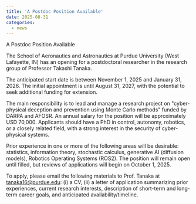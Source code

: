 ```yaml
---
title: 'A Postdoc Position Available'
date: 2025-08-31
categories:
  - news
---
```


A Postdoc Position Available

The School of Aeronautics and Astronautics at Purdue University (West Lafayette, IN) has an opening for a postdoctoral researcher in the research group of Professor Takashi Tanaka.

The anticipated start date is between November 1, 2025 and January 31, 2026.
The initial appointment is until August 31, 2027, with the potential to seek additional funding for extension.

The main responsibility is to lead and manage a research project on "cyber-physical deception and prevention using Monte Carlo methods" funded by DARPA and AFOSR.
An annual salary for the position will be approximately USD 70,000. 
Applicants should have a PhD in control, autonomy, robotics, or a closely related field, with a strong interest in the security of cyber-physical systems.

Prior experience in one or more of the following areas will be desirable: statistics, information theory, stochastic calculus, generative AI (diffusion models), Robotics Operating Systems (ROS2).
The position will remain open until filled, but reviews of applications will begin on October 1, 2025.

To apply, please email the following materials to Prof. Tanaka at tanaka16@purdue.edu: (i) a CV, (ii) a letter of application summarizing prior experiences, current research interests, description of short-term and long-term career goals, and anticipated availability/timeline.
